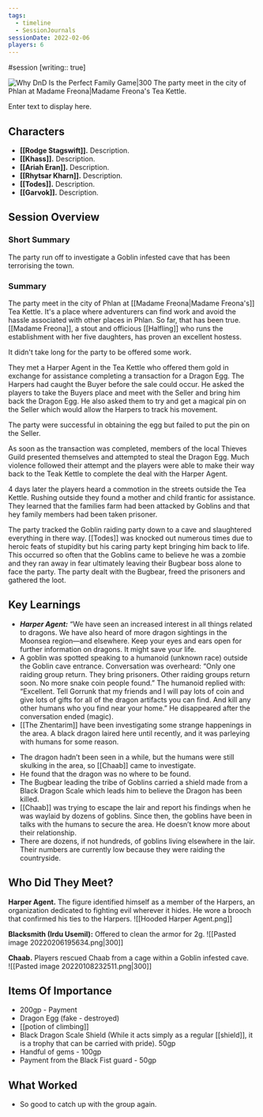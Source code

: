 ```yaml
---
tags:
  - timeline
  - SessionJournals
sessionDate: 2022-02-06
players: 6
---
```


#session
[writing:: true]

![Why DnD Is the Perfect Family Game|300](https://static1.cbrimages.com/wordpress/wp-content/uploads/2021/09/dnd-heroes.jpg)
The party meet in the city of Phlan at Madame Freona|Madame Freona's Tea Kettle. 

<div
      class='ob-timelines'
      data-date='144-43-49-00'
      data-title='dd-mm-yyy desc'
      data-class='orange'
      data-img = '\z_Assets\ImagePlaceholder.png'
      data-type='range'
      data-end="2000-10-20-00">
    Enter text to display here.
</div>

## Characters 
 
- **[[Rodge Stagswift]].** Description. 
- **[[Khass]].** Description. 
- **[[Ariah Eran]].** Description. 
- **[[Rhytsar Kharn]].** Description. 
- **[[Todes]].** Description. 
- **[[Garvok]].** Description. 
 
## Session Overview 
### Short Summary
The party run off to investigate a Goblin infested cave that has been terrorising the town. 

### Summary 
The party meet in the city of Phlan at [[Madame Freona|Madame Freona's]] Tea Kettle. It's a place where adventurers can find work and avoid the hassle associated with other places in Phlan. So far, that has been true. [[Madame Freona]], a stout and officious [[Halfling]] who runs the establishment with her five daughters, has proven an excellent hostess.

It didn't take long for the party to be offered some work. 

They met a Harper Agent in the Tea Kettle who offered them gold in exchange for assistance completing a transaction for a Dragon Egg. The Harpers had caught the Buyer before the sale could occur. He asked the players to take the Buyers place and meet with the Seller and bring him back the Dragon Egg. He also asked them to try and get a magical pin on the Seller which would allow the Harpers to track his movement. 

The party were successful in obtaining the egg but failed to put the pin on the Seller. 

As soon as the transaction was completed, members of the local Thieves Guild presented themselves and attempted to steal the Dragon Egg. Much violence followed their attempt and the players were able to make their way back to the Teak Kettle to complete the deal with the Harper Agent. 

4 days later the players heard a commotion in the streets outside the Tea Kettle. Rushing outside they found a mother and child frantic for assistance. They learned that the families farm had been attacked by Goblins and that hey family members had been taken prisoner. 

The party tracked the Goblin raiding party down to a cave and slaughtered everything in there way. [[Todes]] was knocked out numerous times due to heroic feats of stupidity but his caring party kept bringing him back to life. This occurred so often that the Goblins came to believe he was a zombie and they ran away in fear ultimately leaving their Bugbear boss alone to face the party. The party dealt with the Bugbear, freed the prisoners and gathered the loot. 

## Key Learnings
* ***Harper Agent:*** “We have seen an increased interest in all things related to dragons. We have also heard of more dragon sightings in the Moonsea region—and elsewhere. Keep your eyes and ears open for further information on dragons. It might save your life.
* A goblin was spotted speaking to a humanoid (unknown race) outside the Goblin cave entrance. Conversation was overheard: “Only one raiding group return. They bring prisoners. Other raiding groups return soon. No more snake coin people found.” The humanoid replied with: “Excellent. Tell Gorrunk that my friends and I will pay lots of coin and give lots of gifts for all of the dragon artifacts you can find. And kill any other humans who you find near your home.” He disappeared after the conversation ended (magic).  
* [[The Zhentarim]] have been investigating some strange happenings in the area. A black dragon laired here until recently, and it was parleying with humans for some reason.
-   The dragon hadn’t been seen in a while, but the humans were still skulking in the area, so [[Chaab]] came to investigate.
-   He found that the dragon was no where to be found. 
-   The Bugbear leading the tribe of Goblins carried a shield made from a Black Dragon Scale which leads him to believe the Dragon has been killed. 
- [[Chaab]] was trying to escape the lair and report his findings when he was waylaid by dozens of goblins. Since then, the goblins have been in talks with the humans to secure the area. He doesn’t know more about their relationship.
-   There are dozens, if not hundreds, of goblins living elsewhere in the lair. Their numbers are currently low because they were raiding the countryside. 
   
## Who Did They Meet?
 
**Harper Agent.** 
The figure identified himself as a member of the Harpers, an organization dedicated to fighting evil wherever it hides. He wore a brooch that confirmed his ties to the Harpers. 
![[Hooded Harper Agent.png]]
 
**Blacksmith (Irdu Usemil):** Offered to clean the armor for 2g. 
![[Pasted image 20220206195634.png|300]]
 
**Chaab.** Players rescued Chaab from a cage within a Goblin infested cave.  
![[Pasted image 20220108232511.png|300]]
 
## Items Of Importance
 
* 200gp - Payment
* Dragon Egg (fake - destroyed)
* [[potion of climbing]] 
* Black Dragon Scale Shield (While it acts simply as a regular [[shield]], it is a trophy that can be carried with pride). 50gp
* Handful of gems - 100gp
* Payment from the Black Fist guard - 50gp

## What Worked 
 
* So good to catch up with the group again. 